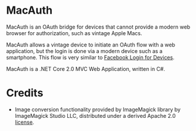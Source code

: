 # MacAuth
MacAuth is an OAuth bridge for devices that cannot provide a modern web browser for authorization, such as vintage Apple Macs.

MacAuth allows a vintage device to initiate an OAuth flow with a web application, but the login is done via a modern device such as a smartphone. 
This flow is very similar to [Facebook Login for Devices](https://developers.facebook.com/docs/facebook-login/for-devices/).

MacAuth is a .NET Core 2.0 MVC Web Application, written in C#.

# Credits
* Image conversion functionality provided by ImageMagick library by ImageMagick Studio LLC, distributed under a derived Apache 2.0 
[license](https://imagemagick.org/script/license.php).
